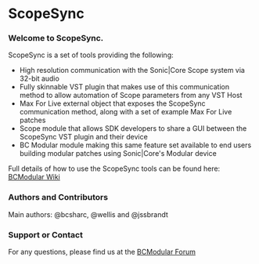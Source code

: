 ScopeSync
=========
### Welcome to ScopeSync.
ScopeSync is a set of tools providing the following:
- High resolution communication with the Sonic|Core Scope system via 32-bit audio
- Fully skinnable VST plugin that makes use of this communication method to allow automation of Scope parameters from any VST Host
- Max For Live external object that exposes the ScopeSync communication method, along with a set of example Max For Live patches
- Scope module that allows SDK developers to share a GUI between the ScopeSync VST plugin and their device
- BC Modular module making this same feature set available to end users building modular patches using Sonic|Core's Modular device

Full details of how to use the ScopeSync tools can be found here: [BCModular Wiki](http://bcmodular.wikispaces.com/ScopeSync)

### Authors and Contributors
Main authors: @bcsharc, @wellis and @jssbrandt

### Support or Contact
For any questions, please find us at the [BCModular Forum](http://www.bcmodular.co.uk/forum/)
